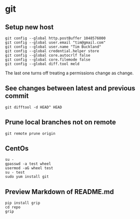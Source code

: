 # git

## Setup new host

```
git config --global http.postBuffer 1048576000
git config --global user.email "tim@gmail.com"
git config --global user.name "Tim Buckland"
git config --global credential.helper store
git config --global core.autocrlf false
git config --global core.filemode false
git config --global diff.tool meld
```

The last one turns off treating a permissions change as change.

## See changes between latest and previous commit

```
git difftool -d HEAD^ HEAD
```

## Prune local branches not on remote

```
git remote prune origin
```

## CentOs

```
su -
gpasswd -a test wheel
usermod -aG wheel test
su - test
sudo yum install git
```

## Preview Markdown of README.md

```
pip install grip
cd repo
grip
```
